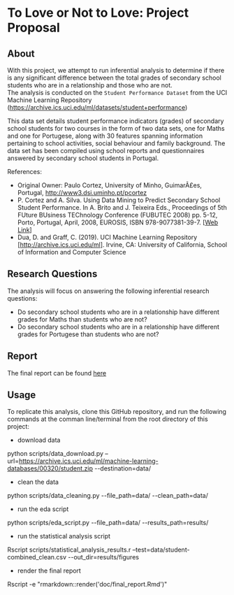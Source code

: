 # To Love or Not to Love: Project Proposal

## About

With this project, we attempt to run inferential analysis to determine if there is any significant difference between the total grades of secondary school students who are in a relationship and those who are not.   
The analysis is conducted on the `Student Performance Dataset` from the UCI Machine Learning Repository (https://archive.ics.uci.edu/ml/datasets/student+performance)

This data set details student performance indicators (grades) of secondary school students for two courses in the form of two data sets, one for Maths and one for Portugese, along with 30 features spanning information pertaining to school activities, social behaviour and family background. The data set has been compiled using school reports and questionnaires answered by secondary school students in Portugal.

References:

- Original Owner: Paulo Cortez, University of Minho, GuimarÃ£es, Portugal, http://www3.dsi.uminho.pt/pcortez
- P. Cortez and A. Silva. Using Data Mining to Predict Secondary School Student Performance. In A. Brito and J. Teixeira Eds., Proceedings of 5th FUture BUsiness TEChnology Conference (FUBUTEC 2008) pp. 5-12, Porto, Portugal, April, 2008, EUROSIS, ISBN 978-9077381-39-7. [[Web Link](http://www3.dsi.uminho.pt/pcortez/student.pdf)]
- Dua, D. and Graff, C. (2019). UCI Machine Learning Repository [http://archive.ics.uci.edu/ml]. Irvine, CA: University of California, School of Information and Computer Science

## Research Questions

The analysis will focus on answering the following inferential research questions:

- Do secondary school students who are in a relationship have different grades for Maths than students who are not?
- Do secondary school students who are in a relationship have different grades for Portugese than students who are not?

## Report

The final report can be found [here](https://github.com/UBC-MDS/DSCI-522_City_of_A-Stars_310/blob/master/doc/final_report.md)

## Usage

To replicate this analysis, clone this GitHub repository, and run the following commands at the comman line/terminal from the root directory of this project:

  - download data
  
  python scripts/data_download.py –url=https://archive.ics.uci.edu/ml/machine-learning-databases/00320/student.zip --destination=data/
  
  - clean the data
  
  python scripts/data_cleaning.py --file_path=data/ --clean_path=data/
  
  - run the eda script
  
  python scripts/eda_script.py --file_path=data/ --results_path=results/
  
  - run the statistical analysis script
  
  Rscript scripts/statistical_analysis_results.r –test=data/student-combined_clean.csv --out_dir=results/figures
  
  - render the final report
  
  Rscript -e "rmarkdown::render('doc/final_report.Rmd')"
  
  

